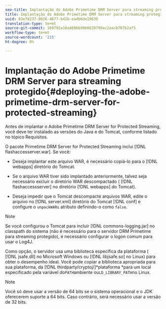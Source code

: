 ```yaml
---
seo-title: Implantação do Adobe Primetime DRM Server para streaming protegido
title: Implantação do Adobe Primetime DRM Server para streaming protegido
uuid: 83ef8237-0026-4677-b42b-ea4b6de19630
translation-type: tm+mt
source-git-commit: 1b9792a10ad606b99b6639799ac2aacb707b2af5
workflow-type: tm+mt
source-wordcount: '215'
ht-degree: 0%

---
```



# Implantação do Adobe Primetime DRM Server para streaming protegido{#deploying-the-adobe-primetime-drm-server-for-protected-streaming}

Antes de implantar o Adobe Primetime DRM Server for Protected Streaming, você deve ter instalado as versões do Java e do Tomcat, conforme listado no tópico Requisitos.

O pacote Primetime DRM Server for Protected Streaming inclui [!DNL flashaccesserver.war]. Se você:

* Deseja implantar este arquivo WAR, é necessário copiá-lo para o [!DNL webapps] diretório do Tomcat.
* Se o arquivo WAR tiver sido implantado anteriormente, talvez seja necessário excluir o diretório WAR descompactado ( [!DNL flashaccessserver] no diretório [!DNL webapps] do Tomcat).

* Deseja impedir que o Tomcat descompacte arquivos WAR, edite o arquivo no [!DNL server.xml] diretório do Tomcat [!DNL conf] e configure o `unpackWARs` atributo definindo-o como `false`.

>[!NOTE]
>
>Se você configurou o Tomcat para incluir [!DNL commons-logging.jar] no classpath do sistema (não é necessário para o servidor DRM Primetime para streaming protegido), é necessário configurar o logon comum para usar o Log4J.

Como opção, o servidor usa uma biblioteca específica da plataforma ( [!DNL jsafe.dll] no Microsoft Windows ou [!DNL libjsafe.so] no Linux) para obter o desempenho ideal. Você pode copiar a biblioteca apropriada para sua plataforma, da [!DNL thirdparty/cryptoj/]*plataforma *para um local especificado pela variável do`PATH`ambiente ou`LD_LIBRARY_PATH`no Linux.

>[!NOTE]
>
>Você só deve usar a versão de 64 bits se o sistema operacional e o JDK oferecerem suporte a 64 bits. Caso contrário, será necessário usar a versão de 32 bits.

